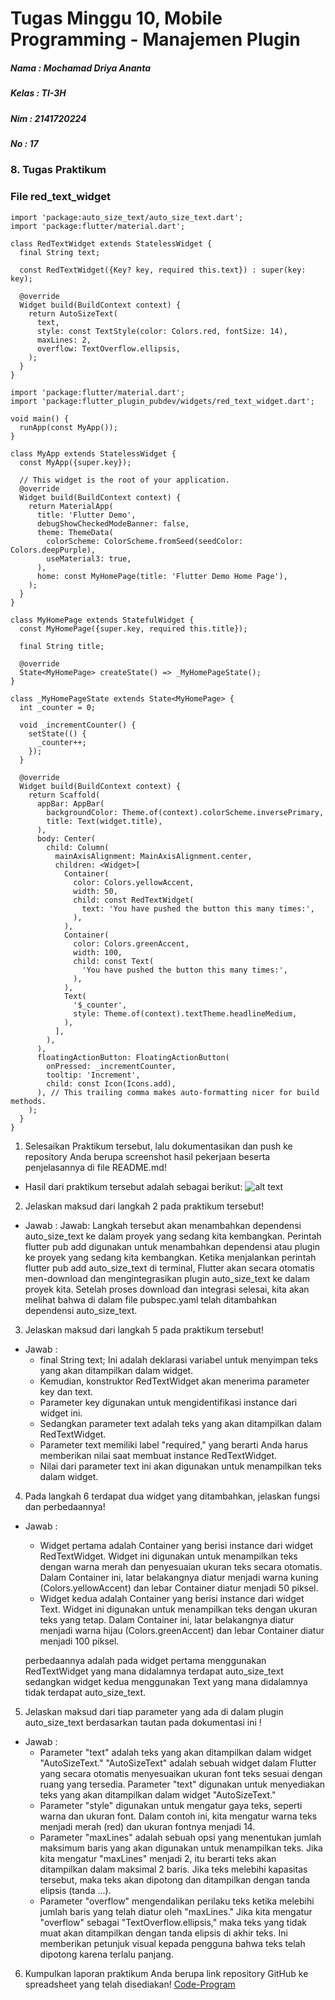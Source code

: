 # Tugas Minggu 10, Mobile Programming - Manajemen Plugin

##### Nama  : Mochamad Driya Ananta
##### Kelas : TI-3H
##### Nim   : 2141720224
##### No    : 17

### 8. Tugas Praktikum

### File red_text_widget
``` 
import 'package:auto_size_text/auto_size_text.dart';
import 'package:flutter/material.dart';

class RedTextWidget extends StatelessWidget {
  final String text;

  const RedTextWidget({Key? key, required this.text}) : super(key: key);

  @override
  Widget build(BuildContext context) {
    return AutoSizeText(
      text,
      style: const TextStyle(color: Colors.red, fontSize: 14),
      maxLines: 2,
      overflow: TextOverflow.ellipsis,
    );
  }
}
```

```
import 'package:flutter/material.dart';
import 'package:flutter_plugin_pubdev/widgets/red_text_widget.dart';

void main() {
  runApp(const MyApp());
}

class MyApp extends StatelessWidget {
  const MyApp({super.key});

  // This widget is the root of your application.
  @override
  Widget build(BuildContext context) {
    return MaterialApp(
      title: 'Flutter Demo',
      debugShowCheckedModeBanner: false,
      theme: ThemeData(
        colorScheme: ColorScheme.fromSeed(seedColor: Colors.deepPurple),
        useMaterial3: true,
      ),
      home: const MyHomePage(title: 'Flutter Demo Home Page'),
    );
  }
}

class MyHomePage extends StatefulWidget {
  const MyHomePage({super.key, required this.title});

  final String title;

  @override
  State<MyHomePage> createState() => _MyHomePageState();
}

class _MyHomePageState extends State<MyHomePage> {
  int _counter = 0;

  void _incrementCounter() {
    setState(() {
      _counter++;
    });
  }

  @override
  Widget build(BuildContext context) {
    return Scaffold(
      appBar: AppBar(
        backgroundColor: Theme.of(context).colorScheme.inversePrimary,
        title: Text(widget.title),
      ),
      body: Center(
        child: Column(
          mainAxisAlignment: MainAxisAlignment.center,
          children: <Widget>[
            Container(
              color: Colors.yellowAccent,
              width: 50,
              child: const RedTextWidget(
                text: 'You have pushed the button this many times:',
              ),
            ),
            Container(
              color: Colors.greenAccent,
              width: 100,
              child: const Text(
                'You have pushed the button this many times:',
              ),
            ),
            Text(
              '$_counter',
              style: Theme.of(context).textTheme.headlineMedium,
            ),
          ],
        ),
      ),
      floatingActionButton: FloatingActionButton(
        onPressed: _incrementCounter,
        tooltip: 'Increment',
        child: const Icon(Icons.add),
      ), // This trailing comma makes auto-formatting nicer for build methods.
    );
  }
}

```
1. Selesaikan Praktikum tersebut, lalu dokumentasikan dan push ke repository Anda berupa screenshot hasil pekerjaan beserta penjelasannya di file README.md!

  - Hasil dari praktikum tersebut adalah sebagai berikut: 
  ![alt text](./images/hasil.jpg) 


2. Jelaskan maksud dari langkah 2 pada praktikum tersebut!
  - Jawab : Jawab: Langkah tersebut akan menambahkan dependensi auto_size_text ke dalam proyek yang sedang kita kembangkan. Perintah flutter pub add digunakan untuk menambahkan dependensi atau plugin ke proyek yang sedang kita kembangkan. Ketika menjalankan perintah flutter pub add auto_size_text di terminal, Flutter akan secara otomatis men-download dan mengintegrasikan plugin auto_size_text ke dalam proyek kita. Setelah proses download dan integrasi selesai, kita akan melihat bahwa di dalam file pubspec.yaml telah ditambahkan dependensi auto_size_text.

3. Jelaskan maksud dari langkah 5 pada praktikum tersebut!
  - Jawab : 
    - final String text; Ini adalah deklarasi variabel untuk menyimpan teks yang akan ditampilkan dalam widget.
    - Kemudian, konstruktor RedTextWidget akan menerima parameter key dan text.
    - Parameter key digunakan untuk mengidentifikasi instance dari widget ini.
    - Sedangkan parameter text adalah teks yang akan ditampilkan dalam RedTextWidget.
    - Parameter text memiliki label "required," yang berarti Anda harus memberikan nilai saat membuat instance RedTextWidget.
    - Nilai dari parameter text ini akan digunakan untuk menampilkan teks dalam widget.

4. Pada langkah 6 terdapat dua widget yang ditambahkan, jelaskan fungsi dan perbedaannya!
  - Jawab : 
    - Widget pertama adalah Container yang berisi instance dari widget RedTextWidget. Widget ini digunakan untuk menampilkan teks dengan warna merah dan penyesuaian ukuran teks secara otomatis. Dalam Container ini, latar belakangnya diatur menjadi warna kuning (Colors.yellowAccent) dan lebar Container diatur menjadi 50 piksel.
    - Widget kedua adalah Container yang berisi instance dari widget Text. Widget ini digunakan untuk menampilkan teks dengan ukuran teks yang tetap. Dalam Container ini, latar belakangnya diatur menjadi warna hijau (Colors.greenAccent) dan lebar Container diatur menjadi 100 piksel.

    perbedaannya adalah pada widget pertama menggunakan RedTextWidget yang mana didalamnya terdapat auto_size_text sedangkan widget kedua menggunakan Text yang mana didalamnya tidak terdapat auto_size_text.

5. Jelaskan maksud dari tiap parameter yang ada di dalam plugin auto_size_text berdasarkan tautan pada dokumentasi ini !
  - Jawab : 
    - Parameter "text" adalah teks yang akan ditampilkan dalam widget "AutoSizeText." "AutoSizeText" adalah sebuah widget dalam Flutter yang secara otomatis menyesuaikan ukuran font teks sesuai dengan ruang yang tersedia. Parameter "text" digunakan untuk menyediakan teks yang akan ditampilkan dalam widget "AutoSizeText."
    - Parameter "style" digunakan untuk mengatur gaya teks, seperti warna dan ukuran font. Dalam contoh ini, kita mengatur warna teks menjadi merah (red) dan ukuran fontnya menjadi 14.
    - Parameter "maxLines" adalah sebuah opsi yang menentukan jumlah maksimum baris yang akan digunakan untuk menampilkan teks. Jika kita mengatur "maxLines" menjadi 2, itu berarti teks akan ditampilkan dalam maksimal 2 baris. Jika teks melebihi kapasitas tersebut, maka teks akan dipotong dan ditampilkan dengan tanda elipsis (tanda ...).
    - Parameter "overflow" mengendalikan perilaku teks ketika melebihi jumlah baris yang telah diatur oleh "maxLines." Jika kita mengatur "overflow" sebagai "TextOverflow.ellipsis," maka teks yang tidak muat akan ditampilkan dengan tanda elipsis di akhir teks. Ini memberikan petunjuk visual kepada pengguna bahwa teks telah dipotong karena terlalu panjang.

6. Kumpulkan laporan praktikum Anda berupa link repository GitHub ke spreadsheet yang telah disediakan!
  [Code-Program](https://github.com/Driyaannt/2141720224-mobile-2023/tree/main/week-10/src/flutter_plugin_pubdev)